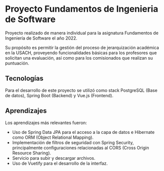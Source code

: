 ﻿# Proyecto Fundamentos de Ingenieria de Software

Proyecto realizado de manera individual para la asignatura Fundamentos de Ingeniería de Software el año 2022.  

Su propósito es permitir la gestión del proceso de jerarquización académica en la USACH, proveyendo funcionalidades básicas para los profesores que solicitan una evaluación, así como para los comisionados que realizan su puntuación.

## Tecnologías

Para el desarrollo de este proyecto se utilizó como stack PostgreSQL (Base de datos), Spring Boot (Backend) y Vue.js (Frontend).

## Aprendizajes

Los aprendizajes más relevantes fueron:
* Uso de Spring Data JPA para el acceso a la capa de datos e Hibernate como ORM (Object Relational Mapping).
* Implementación de filtros de seguridad con Spring Security, principalmente configuraciones relacionadas al CORS (Cross Origin Resource Sharing).
* Servicio para subir y descargar archivos.
* Uso de Vuetify para el desarrollo de la interfaz.

